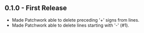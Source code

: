 ## 0.1.0 - First Release
* Made Patchwork able to delete preceding '+' signs from lines.
* Made Patchwork able to delete lines starting with '-' (#1).
